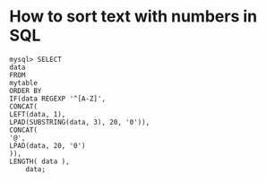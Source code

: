 # How to sort text with numbers in SQL

```
mysql> SELECT
data
FROM
mytable
ORDER BY
IF(data REGEXP '^[A-Z]',
CONCAT(
LEFT(data, 1),
LPAD(SUBSTRING(data, 3), 20, '0')),
CONCAT(
'@',
LPAD(data, 20, '0')
)),
LENGTH( data ),
	data;
```
